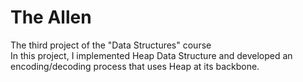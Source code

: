 # The Allen
The third project of the "Data Structures" course \
In this project, I implemented Heap Data Structure and developed an encoding/decoding process that uses Heap at its backbone.
